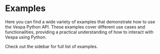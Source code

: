 # Examples

Here you can find a wide variety of examples that demonstrate how to use the Vespa Python API. These examples cover different use cases and functionalities, providing a practical understanding of how to interact with Vespa using Python.

Check out the sidebar for full list of examples.